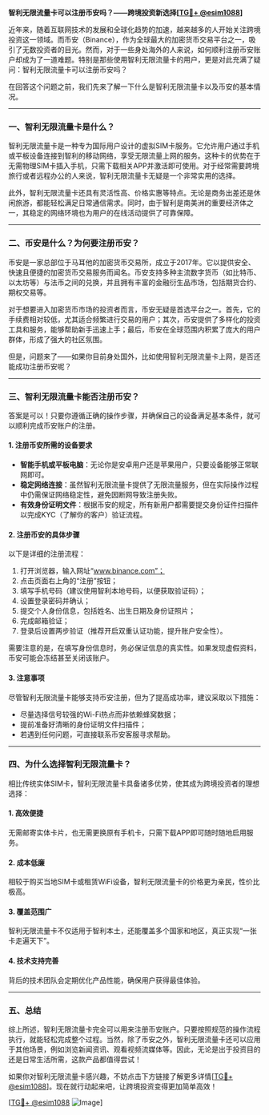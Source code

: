 **智利无限流量卡可以注册币安吗？——跨境投资新选择[[TG💪+ @esim1088](https://t.me/s/esim1088)]**

近年来，随着互联网技术的发展和全球化趋势的加速，越来越多的人开始关注跨境投资这一领域。而币安（Binance），作为全球最大的加密货币交易平台之一，吸引了无数投资者的目光。然而，对于一些身处海外的人来说，如何顺利注册币安账户却成为了一道难题。特别是那些使用智利无限流量卡的用户，更是对此充满了疑问：智利无限流量卡可以注册币安吗？

在回答这个问题之前，我们先来了解一下什么是智利无限流量卡以及币安的基本情况。

---

### **一、智利无限流量卡是什么？**
智利无限流量卡是一种专为国际用户设计的虚拟SIM卡服务。它允许用户通过手机或平板设备连接到智利的移动网络，享受无限流量上网的服务。这种卡的优势在于无需物理SIM卡插入手机，只需下载相关APP并激活即可使用。对于经常需要跨境旅行或者远程办公的人来说，智利无限流量卡无疑是一个非常实用的选择。

此外，智利无限流量卡还具有灵活性高、价格实惠等特点。无论是商务出差还是休闲旅游，都能轻松满足日常通信需求。同时，由于智利是南美洲的重要经济体之一，其稳定的网络环境也为用户的在线活动提供了可靠保障。

---

### **二、币安是什么？为何要注册币安？**
币安是一家总部位于马耳他的加密货币交易所，成立于2017年。它以提供安全、快速且便捷的加密货币交易服务而闻名。币安支持多种主流数字货币（如比特币、以太坊等）与法币之间的兑换，并且拥有丰富的金融衍生品市场，包括期货合约、期权交易等。

对于想要进入加密货币市场的投资者而言，币安无疑是首选平台之一。首先，它的手续费相对较低，尤其适合频繁进行交易的用户；其次，币安提供了多样化的投资工具和服务，能够帮助新手迅速上手；最后，币安在全球范围内积累了庞大的用户群体，形成了强大的社区氛围。

但是，问题来了——如果你目前身处国外，比如使用智利无限流量卡上网，是否还能成功注册币安呢？

---

### **三、智利无限流量卡能否注册币安？**
答案是可以！只要你遵循正确的操作步骤，并确保自己的设备满足基本条件，就可以顺利完成币安账户的注册。

#### **1. 注册币安所需的设备要求**
- **智能手机或平板电脑**：无论你是安卓用户还是苹果用户，只要设备能够正常联网即可。
- **稳定网络连接**：虽然智利无限流量卡提供了无限流量服务，但在实际操作过程中仍需保证网络稳定性，避免因断网导致注册失败。
- **有效身份证明文件**：根据币安的规定，所有新用户都需要提交身份证件扫描件以完成KYC（了解你的客户）验证流程。

#### **2. 注册币安的具体步骤**
以下是详细的注册流程：
1. 打开浏览器，输入网址“www.binance.com”；
2. 点击页面右上角的“注册”按钮；
3. 填写手机号码（建议使用智利本地号码，以便获取验证码）；
4. 设置登录密码并确认；
5. 提交个人身份信息，包括姓名、出生日期及身份证照片；
6. 完成邮箱验证；
7. 登录后设置两步验证（推荐开启双重认证功能，提升账户安全性）。

需要注意的是，在填写身份信息时，务必保证信息的真实性。如果发现虚假资料，币安可能会冻结甚至关闭该账户。

#### **3. 注意事项**
尽管智利无限流量卡能够支持币安注册，但为了提高成功率，建议采取以下措施：
- 尽量选择信号较强的Wi-Fi热点而非依赖蜂窝数据；
- 提前准备好清晰的身份证明文件扫描件；
- 若遇到任何问题，可直接联系币安客服寻求帮助。

---

### **四、为什么选择智利无限流量卡？**
相比传统实体SIM卡，智利无限流量卡具备诸多优势，使其成为跨境投资者的理想选择：

#### **1. 高效便捷**
无需邮寄实体卡片，也无需更换原有手机卡，只需下载APP即可随时随地启用服务。

#### **2. 成本低廉**
相较于购买当地SIM卡或租赁WiFi设备，智利无限流量卡的价格更为亲民，性价比极高。

#### **3. 覆盖范围广**
智利无限流量卡不仅适用于智利本土，还能覆盖多个国家和地区，真正实现“一张卡走遍天下”。

#### **4. 技术支持完善**
背后的技术团队会定期优化产品性能，确保用户获得最佳体验。

---

### **五、总结**
综上所述，智利无限流量卡完全可以用来注册币安账户。只要按照规范的操作流程执行，就能轻松完成整个过程。当然，除了币安之外，智利无限流量卡还可以应用于其他场景，例如浏览新闻资讯、观看视频流媒体等。因此，无论是出于投资目的还是日常生活所需，这款产品都值得尝试！

如果你对智利无限流量卡感兴趣，不妨点击下方链接了解更多详情[[TG💪+ @esim1088](https://t.me/s/esim1088)]。现在就行动起来吧，让跨境投资变得更加简单高效！

[[TG💪+ @esim1088](https://t.me/s/esim1088) ![Image](https://i.postimg.cc/4NQfJmqS/Snipaste-2025-05-13-00-14-12.png)]